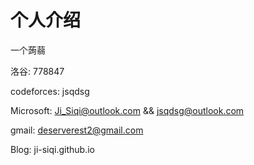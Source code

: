 # 个人介绍

一个蒟蒻

洛谷: 778847

codeforces: jsqdsg

Microsoft: Ji_Siqi@outlook.com	&&	jsqdsg@outlook.com

gmail: deserverest2@gmail.com

Blog: ji-siqi.github.io
